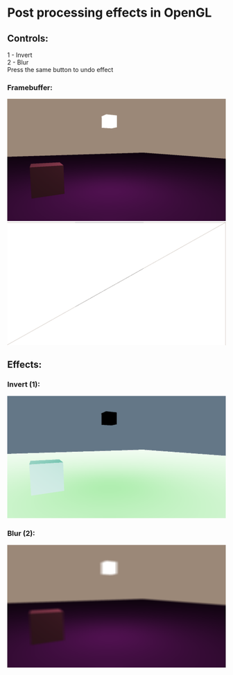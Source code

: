# Post processing effects in OpenGL
## Controls:
1 - Invert
<br>
2 - Blur
<br>
Press the same button to undo effect
### Framebuffer:
![Image 1](images/Image_1.png) 
<br>
![Image 2](images/Image_2.png)
## Effects:
### Invert (1):
![Image 3](images/Image_3.png)
<br>
### Blur (2):
![Image 4](images/Image_4.png)

